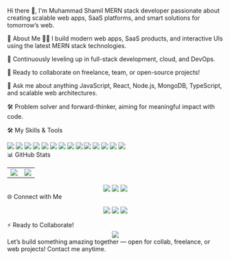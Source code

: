 Hi there 👋, I'm Muhammad Shamil
MERN stack developer passionate about creating scalable web apps, SaaS platforms, and smart solutions for tomorrow’s web.

🚀 About Me
🧑‍💻 I build modern web apps, SaaS products, and interactive UIs using the latest MERN stack technologies.

🌱 Continuously leveling up in full-stack development, cloud, and DevOps.

🤝 Ready to collaborate on freelance, team, or open-source projects!

💬 Ask me about anything JavaScript, React, Node.js, MongoDB, TypeScript, and scalable web architectures.

🛠️ Problem solver and forward-thinker, aiming for meaningful impact with code.

🛠️ My Skills & Tools
<div align="left"> <img src="https://img.shields.io/badge/html5-E34F26?style=for-the-badge&logo=html5&logoColor=white"/> <img src="https://img.shields.io/badge/css3-1572B6?style=for-the-badge&logo=css3&logoColor=white"/> <img src="https://img.shields.io/badge/bootstrap-563d7c?style=for-the-badge&logo=bootstrap&logoColor=white"/> <img src="https://img.shields.io/badge/JavaScript-F7DF1E?style=for-the-badge&logo=javascript&logoColor=black"/> <img src="https://img.shields.io/badge/typescript-007ACC?style=for-the-badge&logo=typescript&logoColor=white"/> <img src="https://img.shields.io/badge/react-61DAFB?style=for-the-badge&logo=react&logoColor=black"/> <img src="https://img.shields.io/badge/redux-764ABC?style=for-the-badge&logo=redux&logoColor=white"/> <img src="https://img.shields.io/badge/node.js-339933?style=for-the-badge&logo=nodedotjs&logoColor=white"/> <img src="https://img.shields.io/badge/express.js-000000?style=for-the-badge&logo=express&logoColor=white"/> <img src="https://img.shields.io/badge/mongodb-4EA94B?style=for-the-badge&logo=mongodb&logoColor=white"/> <img src="https://img.shields.io/badge/sql-4479A1?style=for-the-badge&logo=postgresql&logoColor=white"/> <img src="https://img.shields.io/badge/dsa-ED8B00?style=for-the-badge"/> <img src="https://img.shields.io/badge/nginx-009639?style=for-the-badge&logo=nginx&logoColor=white"/> <img src="https://img.shields.io/badge/aws-232F3E?style=for-the-badge&logo=amazonaws&logoColor=white"/> </div>
📊 GitHub Stats
<table> <tr> <td> <img src="https://github-readme-stats.vercel.app/api?username=Shaamil777&show_icons=true&theme=radical"/> </td> <td> <img src="https://github-readme-streak-stats.herokuapp.com/?user=Shaamil777&theme=radical"/> </td> </tr> </table> <div align="center"> <img src="https://github-profile-summary-cards.vercel.app/api/cards/profile-details?username=Shaamil777&theme=radical"/> <img src="https://github-profile-summary-cards.vercel.app/api/cards/repos-per-language?username=Shaamil777&theme=radical"/> <img src="https://github-profile-summary-cards.vercel.app/api/cards/productive-time?username=Shaamil777&theme=radical"/> </div>
🌐 Connect with Me
<p align="center"> <a href="mailto:youremail@email.com"><img src="https://img.shields.io/badge/Email-D14836?style=for-the-badge&logo=gmail&logoColor=white"></a> <a href="https://www.linkedin.com/in/MuhammadShamil"><img src="https://img.shields.io/badge/LinkedIn-0077B5?style=for-the-badge&logo=linkedin&logoColor=white"></a> <a href="https://www.instagram.com/muhammad.shamil.5855"><img src="https://img.shields.io/badge/Instagram-E4405F?style=for-the-badge&logo=instagram&logoColor=white"></a> </p>
⚡ Ready to Collaborate!
<div align="center"> <img src="https://img.shields.io/badge/Open%20to%20Collaboration-4d7fff?style=for-the-badge&logo=Handshake&logoColor=white"/> </div>
Let’s build something amazing together — open for collab, freelance, or web projects! Contact me anytime.
